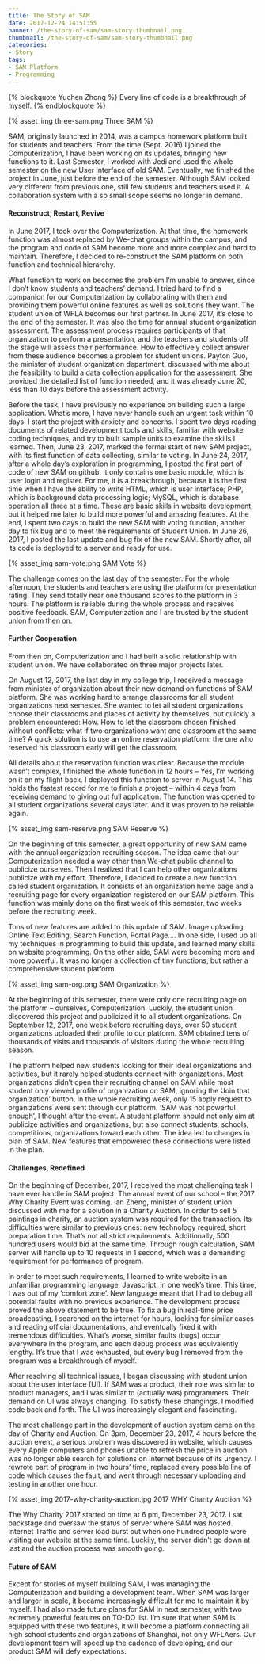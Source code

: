 ```yaml
---
title: The Story of SAM
date: 2017-12-24 14:51:55
banner: /the-story-of-sam/sam-story-thumbnail.png
thumbnail: /the-story-of-sam/sam-story-thumbnail.png
categories:
- Story
tags:
- SAM Platform
- Programming
---
```


{% blockquote Yuchen Zhong %}
Every line of code is a breakthrough of myself.
{% endblockquote %}

{% asset_img three-sam.png Three SAM %}

SAM, originally launched in 2014, was a campus homework platform built for students and teachers. From the time (Sept. 2016) I joined the Computerization, I have been working on its updates, bringing new functions to it. Last Semester, I worked with Jedi and used the whole semester on the new User Interface of old SAM. Eventually, we finished the project in June, just before the end of the semester. Although SAM looked very different from previous one, still few students and teachers used it. A collaboration system with a so small scope seems no longer in demand. 

<!-- more -->

#### Reconstruct, Restart, Revive
In June 2017, I took over the Computerization. At that time, the homework function was almost replaced by We-chat groups within the campus, and the program and code of SAM become more and more complex and hard to maintain. Therefore, I decided to re-construct the SAM platform on both function and technical hierarchy.

What function to work on becomes the problem I’m unable to answer, since I don’t know students and teachers’ demand. I tried hard to find a companion for our Computerization by collaborating with them and providing them powerful online features as well as solutions they want. The student union of WFLA becomes our first partner. In June 2017, it’s close to the end of the semester. It was also the time for annual student organization assessment. The assessment process requires participants of that organization to perform a presentation, and the teachers and students off the stage will assess their performance. How to effectively collect answer from these audience becomes a problem for student unions. Payton Guo, the minister of student organization department, discussed with me about the feasibility to build a data collection application for the assessment. She provided the detailed list of function needed, and it was already June 20, less than 10 days before the assessment activity.

Before the task, I have previously no experience on building such a large application. What’s more, I have never handle such an urgent task within 10 days. I start the project with anxiety and concerns. I spent two days reading documents of related development tools and skills, familiar with website coding techniques, and try to built sample units to examine the skills I learned. Then, June 23, 2017, marked the formal start of new SAM project, with its first function of data collecting, similar to voting. In June 24, 2017, after a whole day’s exploration in programming, I posted the first part of code of new SAM on github. It only contains one basic module, which is user login and register. For me, it is a breakthrough, because it is the first time when I have the ability to write HTML, which is user interface; PHP, which is background data processing logic; MySQL, which is database operation all three at a time. These are basic skills in website development, but it helped me later to build more powerful and amazing features. At the end, I spent two days to build the new SAM with voting function, another day to fix bug and to meet the requirements of Student Union. In June 26, 2017, I posted the last update and bug fix of the new SAM. Shortly after, all its code is deployed to a server and ready for use.

{% asset_img sam-vote.png SAM Vote %}

The challenge comes on the last day of the semester. For the whole afternoon, the students and teachers are using the platform for presentation rating. They send totally near one thousand scores to the platform in 3 hours. The platform is reliable during the whole process and receives positive feedback. SAM, Computerization and I are trusted by the student union from then on.

#### Further Cooperation
From then on, Computerization and I had built a solid relationship with student union. We have collaborated on three major projects later.

On August 12, 2017, the last day in my college trip, I received a message from minister of organization about their new demand on functions of SAM platform. She was working hard to arrange classrooms for all student organizations next semester. She wanted to let all student organizations choose their classrooms and places of activity by themselves, but quickly a problem encountered: How. How to let the classroom chosen finished without conflicts: what if two organizations want one classroom at the same time? A quick solution is to use an online reservation platform: the one who reserved his classroom early will get the classroom.

All details about the reservation function was clear. Because the module wasn’t complex, I finished the whole function in 12 hours – Yes, I’m working on it on my flight back. I deployed this function to server in August 14. This holds the fastest record for me to finish a project – within 4 days from receiving demand to giving out full application. The function was opened to all student organizations several days later. And it was proven to be reliable again.

{% asset_img sam-reserve.png SAM Reserve %}

On the beginning of this semester, a great opportunity of new SAM came with the annual organization recruiting season. The idea came that our Computerization needed a way other than We-chat public channel to publicize ourselves. Then I realized that I can help other organizations publicize with my effort. Therefore, I decided to create a new function called student organization. It consists of an organization home page and a recruiting page for every organization registered on our SAM platform. This function was mainly done on the first week of this semester, two weeks before the recruiting week.

Tons of new features are added to this update of SAM. Image uploading, Online Text Editing, Search Function, Portal Page…. In one side, I used up all my techniques in programming to build this update, and learned many skills on website programming. On the other side, SAM were becoming more and more powerful. It was no longer a collection of tiny functions, but rather a comprehensive student platform.

{% asset_img sam-org.png SAM Organization %}

At the beginning of this semester, there were only one recruiting page on the platform – ourselves, Computerization. Luckily, the student union discovered this project and publicized it to all student organizations. On September 12, 2017, one week before recruiting days, over 50 student organizations uploaded their profile to our platform. SAM obtained tens of thousands of visits and thousands of visitors during the whole recruiting season. 

The platform helped new students looking for their ideal organizations and activities, but it rarely helped students connect with organizations. Most organizations didn’t open their recruiting channel on SAM while most student only viewed profile of organization on SAM, ignoring the ‘Join that organization’ button. In the whole recruiting week, only 15 apply request to organizations were sent through our platform. ‘SAM was not powerful enough’, I thought after the event. A student platform should not only aim at publicize activities and organizations, but also connect students, schools, competitions, organizations toward each other. The idea led to changes in plan of SAM. New features that empowered these connections were listed in the plan.

#### Challenges, Redefined
On the beginning of December, 2017, I received the most challenging task I have ever handle in SAM project. The annual event of our school – the 2017 Why Charity Event was coming. Ian Zheng, minister of student union discussed with me for a solution in a Charity Auction. In order to sell 5 paintings in charity, an auction system was required for the transaction. Its difficulties were similar to previous ones: new technology required, short preparation time. That’s not all strict requirements. Additionally, 500 hundred users would bid at the same time. Through rough calculation, SAM server will handle up to 10 requests in 1 second, which was a demanding requirement for performance of program.

In order to meet such requirements, I learned to write website in an unfamiliar programming language, Javascript, in one week’s time. This time, I was out of my ‘comfort zone’. New language meant that I had to debug all potential faults with no previous experience. The development process proved the above statement to be true. To fix a bug in real-time price broadcasting, I searched on the internet for hours, looking for similar cases and reading official documentations, and eventually fixed it with tremendous difficulties. What’s worse, similar faults (bugs) occur everywhere in the program, and each debug process was equivalently lengthy. It’s true that I was exhausted, but every bug I removed from the program was a breakthrough of myself.

After resolving all technical issues, I began discussing with student union about the user interface (UI). If SAM was a product, their role was similar to product managers, and I was similar to (actually was) programmers. Their demand on UI was always changing. To satisfy these changings, I modified code back and forth. The UI was increasingly elegant and fascinating.

The most challenge part in the development of auction system came on the day of Charity and Auction. On 3pm, December 23, 2017, 4 hours before the auction event, a serious problem was discovered in website, which causes every Apple computers and phones unable to refresh the price in auction. I was no longer able search for solutions on Internet because of its urgency. I rewrote part of program in two hours’ time, replaced every possible line of code which causes the fault, and went through necessary uploading and testing in another one hour.

{% asset_img 2017-why-charity-auction.jpg 2017 WHY Charity Auction %}

The Why Charity 2017 started on time at 6 pm, December 23, 2017. I sat backstage and oversaw the status of server where SAM was hosted. Internet Traffic and server load burst out when one hundred people were visiting our website at the same time. Luckily, the server didn’t go down at last and the auction process was smooth going.

#### Future of SAM
Except for stories of myself building SAM, I was managing the Computerization and building a development team. When SAM was larger and larger in scale, it became increasingly difficult for me to maintain it by myself. I had also made future plans for SAM in next semester, with two extremely powerful features on TO-DO list. I’m sure that when SAM is equipped with these two features, it will become a platform connecting all high school students and organizations of Shanghai, not only WFLAers. Our development team will speed up the cadence of developing, and our product SAM will defy expectations.
